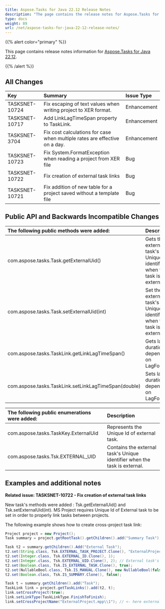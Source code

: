 ```yaml
---
title: Aspose.Tasks for Java 22.12 Release Notes
description: "The page contains the release notes for Aspose.Tasks for Java 22.12."
type: docs
weight: 89
url: /net/aspose-tasks-for-java-22-12-release-notes/
---
```


{{% alert color="primary" %}} 

This page contains release notes information for [Aspose.Tasks for Java 22.12](https://downloads.aspose.com/tasks/java/new-releases/aspose.tasks-for-java-22.12/).

{{% /alert %}}
## **All Changes**
|**Key**|**Summary**|**Issue Type**|
| :- | :- | :- |
| TASKSNET-10724 | Fix escaping of text values when writing project to XER format. | Enhancement |
| TASKSNET-10717 | Add LinkLagTimeSpan property to TaskLink. | Enhancement |
| TASKSNET-3704 | Fix cost calculations for case when multiple rates are effective on a day. | Enhancement |
| TASKSNET-10723 | Fix System.FormatException when reading a project from XER file | Bug |
| TASKSNET-10722 | Fix creation of external task links | Bug |
| TASKSNET-10721 | Fix addition of new table for a project saved without a template file | Bug |

## **Public API and Backwards Incompatible Changes**
|**The following public methods were added:**|**Description**|
| :- | :- |
| com.aspose.tasks.Task.getExternalUid() | Gets the external task's Unique identifier when the task is external. |
| com.aspose.tasks.Task.setExternalUid(int) | Set the external task's Unique identifier when the task is external. |
| com.aspose.tasks.TaskLink.getLinkLagTimeSpan() | Gets lag duration, depending on LagFormat. |
| com.aspose.tasks.TaskLink.setLinkLagTimeSpan(double) | Sets lag duration, depending on LagFormat. |

|**The following public enumerations were added:**|**Description**|
| :- | :- |
| com.aspose.tasks.TaskKey.ExternalUid | Represents the Unique Id of external task. |
| com.aspose.tasks.Tsk.EXTERNAL_UID | Contains the external task's Unique identifier when the task is external. |




## **Examples and additional notes**

**Related issue: TASKSNET-10722 - Fix creation of external task links**

New task's methods were added : Tsk.getExternalUid() and Tsk.setExternalUid(int).
MS Project requires Unique Id of External task to be set in order to properly link tasks between projects.

The following example shows how to create cross-project task link:

```java
Project project = new Project();
Task summary = project.getRootTask().getChildren().add("Summary Task");

Task t2 = summary.getChildren().Add("External Task");
t2.set(String.class, Tsk.EXTERNAL_TASK_PROJECT.Clone(), "ExternalProject.mpp");
t2.set(Integer.class, Tsk.EXTERNAL_ID.Clone(), 1);
t2.set(Integer.class, Tsk.EXTERNAL_UID.Clone(), 2); // External task's Unique Id should be set.
t2.set(Boolean.class, Tsk.IS_EXTERNAL_TASK.Clone(), true);
t2.set(NullableBool.class, Tsk.IS_MANUAL.Clone(), new NullableBool(false));
t2.set(Boolean.class, Tsk.IS_SUMMARY.Clone(), false);

Task t = summary.getChildren().add("Task");
TaskLink link = project.getTaskLinks().add(t2, t);
link.setCrossProject(true);
link.setLinkType(TaskLinkType.FinishToFinish);
link.setCrossProjectName("ExternalProject.mpp\\1"); // <- here external task's Id is used.

```


